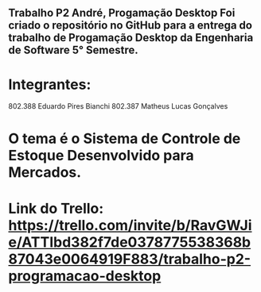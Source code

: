 ## Trabalho P2 André, Progamação Desktop Foi criado o repositório no GitHub para a entrega do trabalho de Progamação Desktop da Engenharia de Software 5° Semestre.

# Integrantes:
  802.388 Eduardo Pires Bianchi
  802.387 Matheus Lucas Gonçalves
# O tema é o Sistema de Controle de Estoque Desenvolvido para Mercados.

# Link do Trello: https://trello.com/invite/b/RavGWJie/ATTIbd382f7de0378775538368b87043e0064919F883/trabalho-p2-programacao-desktop
